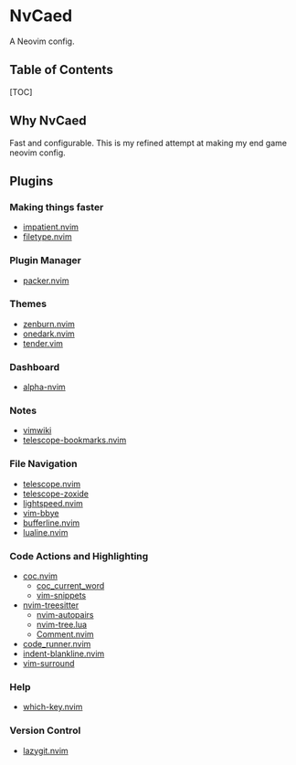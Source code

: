 # NvCaed

A Neovim config.

## Table of Contents

[TOC]

## Why NvCaed

Fast and configurable. This is my refined attempt at making my end game neovim config.

## Plugins


### Making things faster

- [impatient.nvim](https://github.com/lewis6991/impatient.nvim)
- [filetype.nvim](https://github.com/nathom/filetype.nvim)

### Plugin Manager

- [packer.nvim](https://github.com/wbthomason/packer.nvim)

### Themes

- [zenburn.nvim](https://github.com/phha/zenburn.nvim)
- [onedark.nvim](https://github.com/navarasu/onedark.nvim)
- [tender.vim](https://github.com/jacoborus/tender.vim)

### Dashboard

- [alpha-nvim](https://github.com/goolord/alpha-nvim)

### Notes

- [vimwiki](https://github.com/vimwiki/vimwiki)
- [telescope-bookmarks.nvim](https://github.com/dhruvmanila/telescope-bookmarks.nvim)

### File Navigation

- [telescope.nvim](https://github.com/nvim-telescope/telescope.nvim)
- [telescope-zoxide](https://github.com/jvgrootveld/telescope-zoxide)
- [lightspeed.nvim](https://github.com/ggandor/lightspeed.nvim)
- [vim-bbye](https://github.com/moll/vim-bbye)
- [bufferline.nvim](https://github.com/akinsho/bufferline.nvim)
- [lualine.nvim](https://github.com/nvim-lualine/lualine.nvim)

### Code Actions and Highlighting

- [coc.nvim](https://github.com/neoclide/coc.nvim)
  - [coc_current_word](https://github.com/IngoMeyer441/coc_current_word)
  - [vim-snippets](https://github.com/honza/vim-snippets)
- [nvim-treesitter](https://github.com/nvim-treesitter/nvim-treesitter)
  - [nvim-autopairs](https://github.com/windwp/nvim-autopairs)
  - [nvim-tree.lua](https://github.com/kyazdani42/nvim-tree.lua)
  - [Comment.nvim](https://github.com/numToStr/Comment.nvim)
- [code_runner.nvim](https://github.com/CRAG666/code_runner.nvim)
- [indent-blankline.nvim](https://github.com/lukas-reineke/indent-blankline.nvim)
- [vim-surround](https://github.com/tpope/vim-surround)

### Help

- [which-key.nvim](https://github.com/folke/which-key.nvim)

### Version Control

- [lazygit.nvim](https://github.comkdheepak/lazygit.nvim/)
